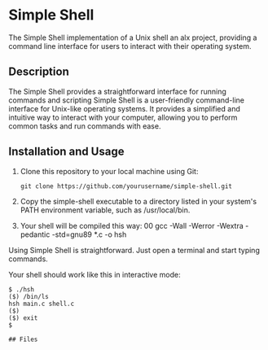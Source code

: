 # Simple Shell

The Simple Shell implementation of a Unix shell an alx project, providing a command line interface for users to interact with their operating system.

## Description

The Simple Shell provides a straightforward interface for running commands and scripting
Simple Shell is a user-friendly command-line interface for Unix-like operating systems.
It provides a simplified and intuitive way to interact with your computer, allowing you to perform common tasks and run commands with ease.

## Installation and Usage

1. Clone this repository to your local machine using Git:

   ```shell
   git clone https://github.com/yourusername/simple-shell.git

2. Copy the simple-shell executable to a directory listed in your system's PATH environment variable, such as /usr/local/bin.


3. Your shell will be compiled this way:
00
gcc -Wall -Werror -Wextra -pedantic -std=gnu89 *.c -o hsh

Using Simple Shell is straightforward. Just open a terminal and start typing commands.

Your shell should work like this in interactive mode:
```
$ ./hsh
($) /bin/ls
hsh main.c shell.c
($)
($) exit
$

## Files

